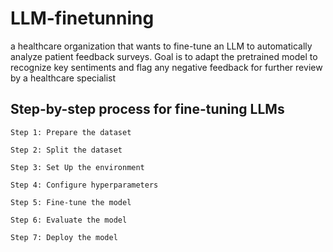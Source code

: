 # LLM-finetunning

a healthcare organization that wants to fine-tune an LLM to automatically analyze patient feedback surveys.
Goal is to adapt the pretrained model to recognize key sentiments and flag any negative feedback for further review by a healthcare specialist

## Step-by-step process for fine-tuning LLMs


    Step 1: Prepare the dataset

    Step 2: Split the dataset

    Step 3: Set Up the environment

    Step 4: Configure hyperparameters

    Step 5: Fine-tune the model

    Step 6: Evaluate the model

    Step 7: Deploy the model